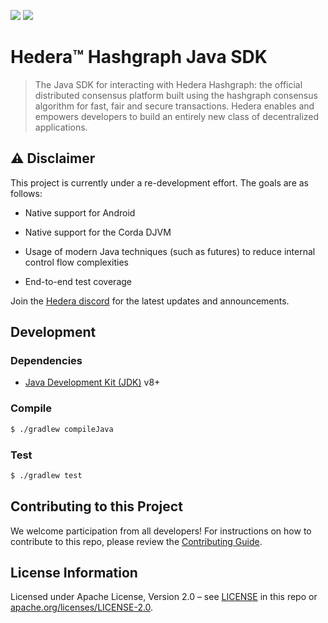 ![](https://img.shields.io/badge/java-8%2B-blue)
![](https://img.shields.io/badge/android-19%2B-blue)

# Hedera™ Hashgraph Java SDK

> The Java SDK for interacting with Hedera Hashgraph: the official distributed
> consensus platform built using the hashgraph consensus algorithm for fast,
> fair and secure transactions. Hedera enables and empowers developers to
> build an entirely new class of decentralized applications.

## ⚠️ Disclaimer

This project is currently under a re-development effort. The goals are as follows:

 * Native support for Android

 * Native support for the Corda DJVM

 * Usage of modern Java techniques (such as futures) to reduce internal control flow complexities

 * End-to-end test coverage

Join the [Hedera discord](https://hedera.com/discord) for the latest updates and announcements.

## Development

### Dependencies

 * [Java Development Kit (JDK)](https://adoptopenjdk.net/) v8+

### Compile

```sh
$ ./gradlew compileJava
```

### Test

```sh
$ ./gradlew test
```

## Contributing to this Project

We welcome participation from all developers!
For instructions on how to contribute to this repo, please
review the [Contributing Guide](CONTRIBUTING.md).

## License Information

Licensed under Apache License,
Version 2.0 – see [LICENSE](LICENSE) in this repo
or [apache.org/licenses/LICENSE-2.0](http://www.apache.org/licenses/LICENSE-2.0).
